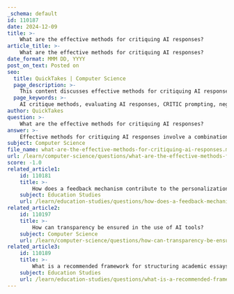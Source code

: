 ```yaml
---
_schema: default
id: 110187
date: 2024-12-09
title: >-
    What are the effective methods for critiquing AI responses?
article_title: >-
    What are the effective methods for critiquing AI responses?
date_format: MMM DD, YYYY
post_on_text: Posted on
seo:
  title: QuickTakes | Computer Science
  page_description: >-
    This content discusses effective methods for critiquing AI responses, including self-correcting mechanisms, negative prompting, evaluation criteria, expert involvement, cross-referencing, and continuous evaluation to ensure accuracy and relevance.
  page_keywords: >-
    AI critique methods, evaluating AI responses, CRITIC prompting, negative prompting, evaluation criteria, expert involvement, cross-referencing, continuous evaluation, factual accuracy, content quality
author: QuickTakes
question: >-
    What are the effective methods for critiquing AI responses?
answer: >-
    Effective methods for critiquing AI responses involve a combination of systematic evaluation techniques and practical strategies to ensure the accuracy, relevance, and quality of the generated content. Here are some key methods:\n\n1. **Self-Correcting Mechanisms**: Utilizing techniques like CRITIC prompting allows AI models to evaluate and refine their own outputs. This internal review process helps catch errors and enhance the accuracy of responses, similar to having an internal editor.\n\n2. **Negative Prompting**: This method involves explicitly stating what you do not want in the AI's response. By identifying common mistakes or unwanted content, you can guide the AI away from these pitfalls, leading to more relevant outputs.\n\n3. **Evaluation Criteria**: Establish clear goals and benchmarks for assessing AI-generated content. This includes checking for factual accuracy, coherence, and readability. It is essential to evaluate the credibility and diversity of the training data, as well as the sources of the information provided.\n\n4. **Expert Involvement**: Involving subject matter experts (SMEs) in the content review process can significantly improve the quality of AI-generated content. SMEs can help identify misinformation or bias, ensuring that the output aligns with factual standards.\n\n5. **Cross-Referencing**: Fact-checking AI outputs by cross-referencing with reliable sources is crucial. This process involves critical thinking and expert consultation to verify the accuracy and credibility of the information.\n\n6. **Continuous Evaluation**: Regularly evaluating AI-generated content is essential for identifying and rectifying issues in real-time. This ongoing assessment allows AI systems to adapt to new data and evolving user needs, improving overall performance.\n\n7. **Encouraging Factual Responses**: Prompt the AI to rely on reliable sources for factual information. This can help mitigate the risk of generating misleading or incorrect content.\n\nBy implementing these methods, users can effectively critique AI responses, ensuring that the generated content is accurate, relevant, and trustworthy.
subject: Computer Science
file_name: what-are-the-effective-methods-for-critiquing-ai-responses.md
url: /learn/computer-science/questions/what-are-the-effective-methods-for-critiquing-ai-responses
score: -1.0
related_article1:
    id: 110181
    title: >-
        How does a feedback mechanism contribute to the personalization process?
    subject: Education Studies
    url: /learn/education-studies/questions/how-does-a-feedback-mechanism-contribute-to-the-personalization-process
related_article2:
    id: 110197
    title: >-
        How can transparency be ensured in the use of AI tools?
    subject: Computer Science
    url: /learn/computer-science/questions/how-can-transparency-be-ensured-in-the-use-of-ai-tools
related_article3:
    id: 110189
    title: >-
        What is a recommended framework for structuring academic essays using AI tools?
    subject: Education Studies
    url: /learn/education-studies/questions/what-is-a-recommended-framework-for-structuring-academic-essays-using-ai-tools
---
```


&nbsp;